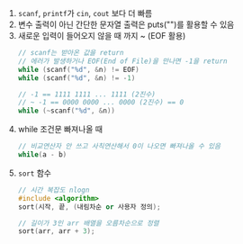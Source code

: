 1. `scanf`, `printf`가 `cin`, `cout` 보다 더 빠름
2. 변수 출력이 아닌 간단한 문자열 출력은 puts("")를 활용할 수 있음
3. 새로운 입력이 들어오지 않을 때 까지 ~ (EOF 활용)
    ``` c++
    // scanf는 받아온 값을 return
    // 에러가 발생하거나 EOF(End of File)을 만나면 -1을 return
    while (scanf("%d", &n) != EOF)
    while (scanf("%d", &n) != -1)

    // -1 == 1111 1111 ... 1111 (2진수)
    // ~ -1 == 0000 0000 ... 0000 (2진수) == 0
    while (~scanf("%d", &n))
    ```
4. while 조건문 빠져나올 때
    ``` c++
    // 비교연산자 안 쓰고 사칙연산해서 0이 나오면 빠져나올 수 있음
    while(a - b)
    ```
5. `sort` 함수
    ``` c++
    // 시간 복잡도 nlogn
    #include <algorithm>
    sort(시작, 끝, (내림차순 or 사용자 정의);

    // 길이가 3인 arr 배열을 오름차순으로 정렬
    sort(arr, arr + 3);
    ```
